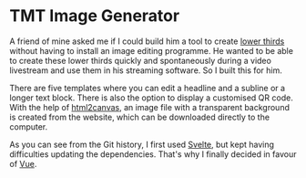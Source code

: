 # TMT Image Generator

A friend of mine asked me if I could build him a tool to create [lower thirds](https://en.wikipedia.org/wiki/Lower_third) without having to install an image editing programme. He wanted to be able to create these lower thirds quickly and spontaneously during a video livestream and use them in his streaming software. So I built this for him.

There are five templates where you can edit a headline and a subline or a longer text block. There is also the option to display a customised QR code.  
With the help of [html2canvas](https://github.com/niklasvh/html2canvas), an image file with a transparent background is created from the website, which can be downloaded directly to the computer.

As you can see from the Git history, I first used [Svelte](https://svelte.dev/), but kept having difficulties updating the dependencies. That's why I finally decided in favour of [Vue](https://vuejs.org/).
